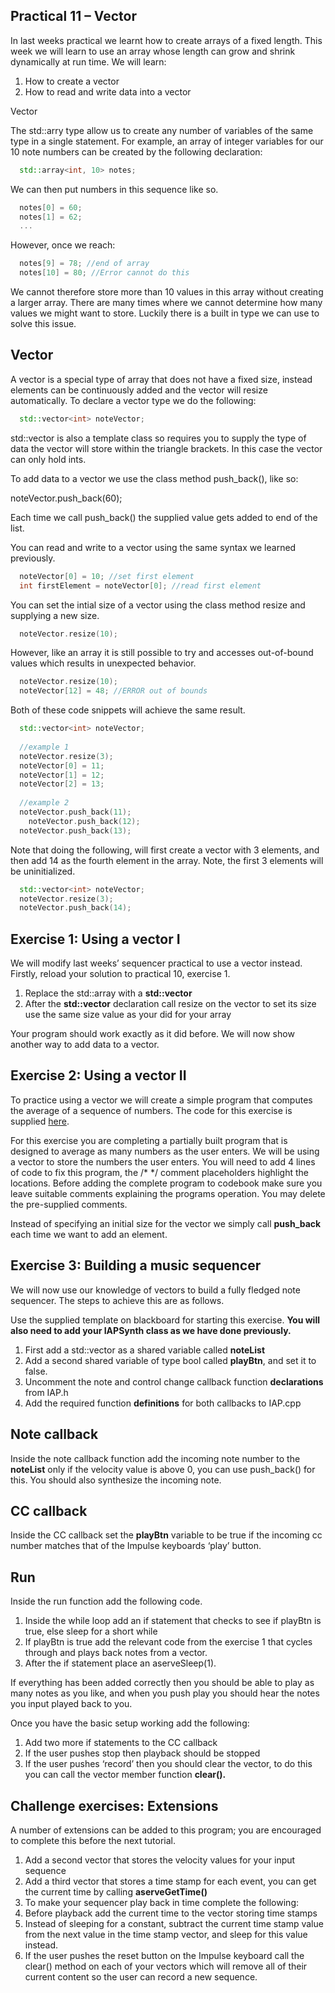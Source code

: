 
## Practical 11 – Vector

In last weeks practical we learnt how to create arrays of a fixed length. This week we will learn to use an array whose length can grow and shrink dynamically at run time. We will learn:

1. How to create a vector
2. How to read and write data into a vector


Vector

The std::arry type allow us to create any number of variables of the same type in a single statement. For example, an array of integer variables for our 10 note numbers can be created by the following declaration: 

```cpp
  std::array<int, 10> notes;
```

We can then put numbers in this sequence like so.
```cpp
  notes[0] = 60;
  notes[1] = 62;
  ...
```

However, once we reach:

```cpp
  notes[9] = 78; //end of array
  notes[10] = 80; //Error cannot do this
```

We cannot therefore store more than 10 values in this array without creating a larger array. There are many times where we cannot determine how many values we might want to store. Luckily there is a built in type we can use to solve this issue.

## Vector

A vector is a special type of array that does not have a fixed size, instead elements can be continuously added and the vector will resize automatically. To declare a vector type we do the following:

```cpp
  std::vector<int> noteVector;
```

std::vector is also a template class so requires you to supply the type of data the vector will store within the triangle brackets. In this case the vector can only hold ints.


To add data to a vector we use the class method push_back(), like so:

noteVector.push_back(60);

Each time we call push_back() the supplied value gets added to end of the list.

You can read and write to a vector using the same syntax we learned previously.

```cpp
  noteVector[0] = 10; //set first element
  int firstElement = noteVector[0]; //read first element
```

You can set the intial size of a vector using the class method resize and supplying a new size.

```cpp
  noteVector.resize(10);
```

However, like an array it is still possible to try and accesses out-of-bound values which results in unexpected behavior.

```cpp
  noteVector.resize(10);
  noteVector[12] = 48; //ERROR out of bounds
```


Both of these code snippets will achieve the same result.

```cpp
  std::vector<int> noteVector;
    
  //example 1
  noteVector.resize(3);
  noteVector[0] = 11;		 	
  noteVector[1] = 12;    	
  noteVector[2] = 13;			
  
  //example 2
  noteVector.push_back(11);
	noteVector.push_back(12);
  noteVector.push_back(13);
```


Note that doing the following, will first create a vector with 3 elements, and then add 14 as the fourth element in the array. Note, the first 3 elements will be uninitialized. 

```cpp
  std::vector<int> noteVector;
  noteVector.resize(3);
  noteVector.push_back(14);
```

## Exercise 1: Using a vector I

We will modify last weeks’ sequencer practical to use a vector instead. Firstly, reload your solution to practical 10, exercise 1. 

1.	Replace the std::array with a **std::vector**
2.	After the **std::vector** declaration call resize on the vector to set its size use the same size value as your did for your array

Your program should work exactly as it did before. We will now show another way to add data to a vector.

## Exercise 2: Using a vector II

To practice using a vector we will create a simple program that computes the average of a sequence of numbers. The code for this exercise is supplied <a href="">here</a>.

For this exercise you are completing a partially built program that is designed to average as many numbers as the user enters. We will be using a vector to store the numbers the user enters. You will need to add 4 lines of code to fix this program, the /* */ comment placeholders highlight the locations. Before adding the complete program to codebook make sure you leave suitable comments explaining the programs operation. You may delete the pre-supplied comments.

Instead of specifying an initial size for the vector we simply call **push_back** each time we want to add an element.

## Exercise 3: Building a music sequencer

We will now use our knowledge of vectors to build a fully fledged note sequencer. The steps to achieve this are as follows.

Use the supplied template on blackboard for starting this exercise. **You will also need to add your IAPSynth class as we have done previously.**

1.	First add a std::vector as a shared variable called **noteList**
2.	Add a second shared variable of type bool called **playBtn**, and set it to false.
3.	Uncomment the note and control change callback function **declarations** from IAP.h
4.	Add the required function **definitions** for both callbacks to IAP.cpp

## Note callback

Inside the note callback function add the incoming note number to the **noteList** only if the velocity value is above 0, you can use push_back() for this. You should also synthesize the incoming note.

## CC callback

Inside the CC callback set the **playBtn** variable to be true if the incoming cc number matches that of the Impulse keyboards ‘play’ button.


## Run 

Inside the run function add the following code.

1.	Inside the while loop add an if statement that checks to see if playBtn is true, else sleep for a short while
2.	If playBtn is true add the relevant code from the exercise 1 that cycles through and plays back notes from a vector.
3.	After the if statement place an aserveSleep(1).


If everything has been added correctly then you should be able to play as many notes as you like, and when you push play you should hear the notes you input played back to you.

Once you have the basic setup working add the following:
1.	Add two more if statements to the CC callback
2. If the user pushes stop then playback should be stopped
3. If the user pushes ‘record’ then you should clear the vector, to do this you can call the vector member function **clear().**


## Challenge exercises: Extensions

A number of extensions can be added to this program; you are encouraged to complete this before the next tutorial.

1.	Add a second vector that stores the velocity values for your input sequence
2.	Add a third vector that stores a time stamp for each event, you can get the current time by calling **aserveGetTime()**
3.	To make your sequencer play back in time complete the following:
4.	Before playback add the current time to the vector storing time stamps
5.	Instead of sleeping for a constant, subtract the current time stamp value from the next value in the time stamp vector, and sleep for this value instead.
6.	If the user pushes the reset button on the Impulse keyboard call the clear() method on each of your vectors which will remove all of their current content so the user can record a new sequence.








